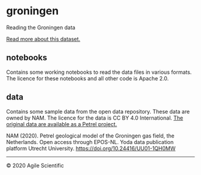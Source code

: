 # groningen
Reading the Groningen data

[Read more about this dataset.](https://agilescientific.com/blog/2020/12/7/big-new-almost-open-data)

## notebooks

Contains some working notebooks to read the data files in various formats. The licence for these notebooks and all other code is Apache 2.0.

## data

Contains some sample data from the open data repository. These data are owned by NAM. The licence for the data is CC BY 4.0 International. [The original data are available as a Petrel project.](https://public.yoda.uu.nl/geo/UU01/1QH0MW.html)

NAM (2020). Petrel geological model of the Groningen gas field, the Netherlands. Open access through EPOS-NL. Yoda data publication platform Utrecht University. https://doi.org/10.24416/UU01-1QH0MW

---
&copy; 2020 Agile Scientific